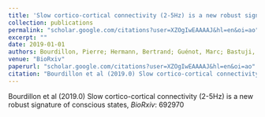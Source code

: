 ```yaml
---
title: 'Slow cortico-cortical connectivity (2-5Hz) is a new robust signature of conscious states'
collection: publications
permalink: "scholar.google.com/citations?user=XZOgIwEAAAAJ&hl=en&oi=ao"
excerpt: ""
date: 2019-01-01
authors: Bourdillon, Pierre; Hermann, Bertrand; Guénot, Marc; Bastuji, Hélène; Isnard, Jean; King, Jean-Rémi; Sitt, Jacobo; Naccache, Lionel; 
venue: "BioRxiv"
paperurl: "scholar.google.com/citations?user=XZOgIwEAAAAJ&hl=en&oi=ao"
citation: "Bourdillon et al (2019.0) Slow cortico-cortical connectivity (2-5Hz) is a new robust signature of conscious states, <i>BioRxiv</i>: 692970"
---
```

Bourdillon et al (2019.0) Slow cortico-cortical connectivity (2-5Hz) is a new robust signature of conscious states, <i>BioRxiv</i>: 692970

